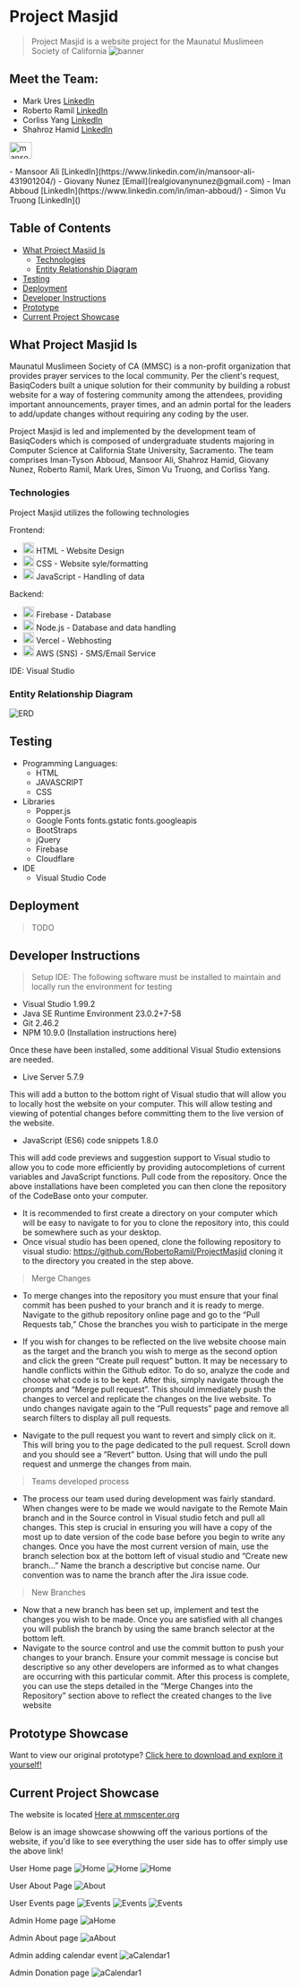 # Project Masjid
> Project Masjid is a website project for the Maunatul Muslimeen Society of California
![banner](https://github.com/RobertoRamil/ProjectMasjid/blob/main/readme/Banner.png?raw=true)

## Meet the Team: 
  - Mark Ures [LinkedIn](https://www.linkedin.com/in/mark-ures-245022363/)
  - Roberto Ramil [LinkedIn](https://www.linkedin.com/in/roberto-ramil-297a6b89/)
  - Corliss Yang [LinkedIn](https://www.linkedin.com/in/corliss-y-06712a2a5/)
  - Shahroz Hamid [LinkedIn]()
  <p align="left">
  <a href="https://linkedin.com/in/mansoor-ali-431901204" target="blank"><img align="center" src="https://raw.githubusercontent.com/rahuldkjain/github-profile-readme-generator/master/src/images/icons/Social/linked-in-alt.svg" alt="mansoor-ali-431901204" height="30" 
  width="40" /></a>
  </p>
  - Mansoor Ali [LinkedIn](https://www.linkedin.com/in/mansoor-ali-431901204/)
  - Giovany Nunez [Email](realgiovanynunez@gmail.com)
  - Iman Abboud [LinkedIn](https://www.linkedin.com/in/iman-abboud/)
  - Simon Vu Truong [LinkedIn]()

## Table of Contents
 - [What Project Masjid Is](#what-project-masjid-is)
   - [Technologies](#technologies)
   - [Entity Relationship Diagram](#entity-relationship-diagram)
 - [Testing](#testing)
 - [Deployment](#deployment)
 - [Developer Instructions](#developer-instructions)
 - [Prototype](#prototype-showcase)
 - [Current Project Showcase](#current-project-showcase)

## What Project Masjid Is
Maunatul Muslimeen Society of CA (MMSC) is a non-profit organization that provides prayer services to the local community. Per the client's request, BasiqCoders built a unique solution for their community by building a robust website for a way of fostering community among the attendees, providing important announcements, prayer times, and an admin portal for the leaders to add/update changes without requiring any coding by the user.
  
Project Masjid is led and implemented by the development team of BasiqCoders which is composed of undergraduate students majoring in Computer Science at California State University, Sacramento. The team comprises Iman-Tyson Abboud, Mansoor Ali, Shahroz Hamid, Giovany Nunez, Roberto Ramil, Mark Ures, Simon Vu Truong, and Corliss Yang.

### Technologies
Project Masjid utilizes the following technologies

Frontend:
 - <img src="https://insideout.com/wp-content/uploads/2012/09/HTML5_Logo_256.png" alt="HTMLICON" width = "20"/> HTML - Website Design
 - <img src = "https://sonysimon.com/wp-content/uploads/2016/07/css.png" alt="CSSICON" width = "20"/> CSS - Website syle/formatting
 - <img src = "https://www.globalcloudteam.com/wp-content/uploads/2023/08/javascript.webp" alt="JSICON" width = "20"/> JavaScript - Handling of data 


Backend:
 - <img src="https://firebaseopensource.com/logo-small.png" alt="FIREBASEICON" width="20"/> Firebase - Database
 - <img src="https://cdn.iconscout.com/icon/free/png-256/free-node-js-logo-icon-download-in-svg-png-gif-file-formats--technology-social-media-vol-5-pack-logos-icons-3030179.png?f=webp" alt="NJSICON" width="20"/> Node.js - Database and data handling
 - <img src="https://icons.iconarchive.com/icons/ionic/ionicons/256/logo-vercel-icon.png" alt="VERCELICON" width="20"/> Vercel - Webhosting
 - <img src="https://cdn.iconscout.com/icon/free/png-256/free-aws-logo-icon-download-in-svg-png-gif-file-formats--cloud-computing-network-server-database-brand-pack-logos-icons-1583149.png?f=webp&w=256" alt="AWSICON" width="20"/> AWS (SNS) - SMS/Email Service

IDE: Visual Studio
### Entity Relationship Diagram
![ERD](https://github.com/RobertoRamil/ProjectMasjid/blob/main/readme/Blank_diagram.png?raw=true)
## Testing
 - Programming Languages:
   - HTML
   - JAVASCRIPT
   - CSS
 - Libraries
   - Popper.js
   - Google Fonts fonts.gstatic fonts.googleapis
   - BootStraps
   - jQuery
   - Firebase
   - Cloudflare
 - IDE
   - Visual Studio Code

## Deployment
> TODO

## Developer Instructions
> Setup IDE:
The following software must be installed to maintain and locally run the environment for testing
 - Visual Studio 1.99.2
 - Java SE Runtime Environment 23.0.2+7-58
 - Git 2.46.2
 - NPM 10.9.0 (Installation instructions here)
   
Once these have been installed, some additional Visual Studio extensions are needed.
 - Live Server 5.7.9

This will add a button to the bottom right of Visual studio that will allow you to locally host the website on your computer. This will allow testing and viewing of potential changes before committing them to the live version of the website.
 - JavaScript (ES6) code snippets 1.8.0
   
This will add code previews and suggestion support to Visual studio to allow you to code more efficiently by providing autocompletions of current variables and JavaScript functions. Pull code from the repository. Once the above installations have been completed you can then clone the repository of the CodeBase onto your computer.
 - It is recommended to first create a directory on your computer which will be easy to navigate to for you to clone the repository into, this could be somewhere such as your desktop.
 - Once visual studio has been opened, clone the following repository to visual studio: https://github.com/RobertoRamil/ProjectMasjid cloning it to the directory you created in the step above.

> Merge Changes
 - To merge changes into the repository you must ensure that your final commit has been pushed to your branch and it is ready to merge. Navigate to the github repository online page and go to the “Pull Requests tab,” Chose the branches you wish to participate in the merge

 - If you wish for changes to be reflected on the live website choose main as the target and the branch you wish to merge as the second option and click the green “Create pull request” button. It may be necessary to handle conflicts within the Github editor. To do so, analyze the code and choose what code is to be kept. After this, simply navigate through the prompts and “Merge pull request”. This should immediately push the changes to vercel and replicate the changes on the live website.
To undo changes navigate again to the “Pull requests” page and remove all search filters to display all pull requests.

 - Navigate to the pull request you want to revert and simply click on it. This will bring you to the page dedicated to the pull request. Scroll down and you should see a “Revert” button. Using that will undo the pull request and unmerge the changes from main.

> Teams developed process
 - The process our team used during development was fairly standard. When changes were to be made we would navigate to the Remote Main branch and in the Source control in Visual studio fetch and pull all changes. This step is crucial in ensuring you will have a copy of the most up to date version of the code base before you begin to write any changes. Once you have the most current version of main, use the branch selection box at the bottom left of visual studio and “Create new branch…” Name the branch a descriptive but concise name. Our convention was to name the branch after the Jira issue code.

> New Branches
 - Now that a new branch has been set up, implement and test the changes you wish to be made. Once you are satisfied with all changes you will publish the branch by using the same branch selector at the bottom left.
 - Navigate to the source control and use the commit button to push your changes to your branch. Ensure your commit message is concise but descriptive so any other developers are informed as to what changes are occurring with this particular commit. After this process is complete, you can use the steps detailed in the “Merge Changes into the Repository” section above to reflect the created changes to the live website

## Prototype Showcase
Want to view our original prototype?
[Click here to download and explore it yourself!](https://github.com/RobertoRamil/ProjectMasjid/raw/refs/heads/main/readme/Prototype.zip)

## Current Project Showcase
The website is located [Here at mmscenter.org](https://mmscenter.org)

Below is an image showcase showwing off the various portions of the website, if you'd like to see everything the user side has to offer simply use the above link!

User Home page
![Home](readme/Home1.png)
![Home](readme/Home2.png)
![Home](readme/Home3.png)

User About Page
![About](readme/About.png)

User Events page
![Events](readme/Events1.png)
![Events](readme/Events2.png)
![Events](readme/Events3.png)

Admin Home page
![aHome](readme/adminHome.png)

Admin About page
![aAbout](readme/adminAbout.png)

Admin adding calendar event
![aCalendar1](readme/adminEvents.png)

Admin Donation page
![aCalendar1](readme/adminDonate.png)

